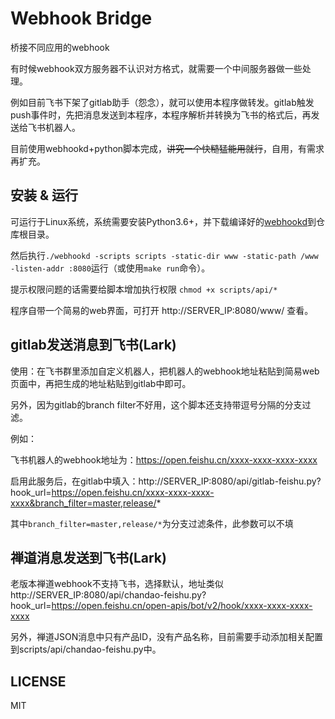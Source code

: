 # Webhook Bridge

桥接不同应用的webhook

有时候webhook双方服务器不认识对方格式，就需要一个中间服务器做一些处理。

例如目前飞书下架了gitlab助手（怨念），就可以使用本程序做转发。gitlab触发push事件时，先把消息发送到本程序，本程序解析并转换为飞书的格式后，再发送给飞书机器人。

目前使用webhookd+python脚本完成，~~讲究一个快糙猛能用就行~~，自用，有需求再扩充。

## 安装 & 运行

可运行于Linux系统，系统需要安装Python3.6+，并下载编译好的[webhookd](https://github.com/ncarlier/webhookd/releases)到仓库根目录。

然后执行`./webhookd -scripts scripts -static-dir www -static-path /www -listen-addr :8080`运行（或使用`make run`命令）。

提示权限问题的话需要给脚本增加执行权限 `chmod +x scripts/api/*`

程序自带一个简易的web界面，可打开 http://SERVER_IP:8080/www/ 查看。

## gitlab发送消息到飞书(Lark)

使用：在飞书群里添加自定义机器人，把机器人的webhook地址粘贴到简易web页面中，再把生成的地址粘贴到gitlab中即可。

另外，因为gitlab的branch filter不好用，这个脚本还支持带逗号分隔的分支过滤。

例如：

飞书机器人的webhook地址为：https://open.feishu.cn/xxxx-xxxx-xxxx-xxxx

启用此服务后，在gitlab中填入：http://SERVER_IP:8080/api/gitlab-feishu.py?hook_url=https://open.feishu.cn/xxxx-xxxx-xxxx-xxxx&branch_filter=master,release/*

其中`branch_filter=master,release/*`为分支过滤条件，此参数可以不填

## 禅道消息发送到飞书(Lark)

老版本禅道webhook不支持飞书，选择默认，地址类似 http://SERVER_IP:8080/api/chandao-feishu.py?hook_url=https://open.feishu.cn/open-apis/bot/v2/hook/xxxx-xxxx-xxxx-xxxx

另外，禅道JSON消息中只有产品ID，没有产品名称，目前需要手动添加相关配置到scripts/api/chandao-feishu.py中。

## LICENSE

MIT

